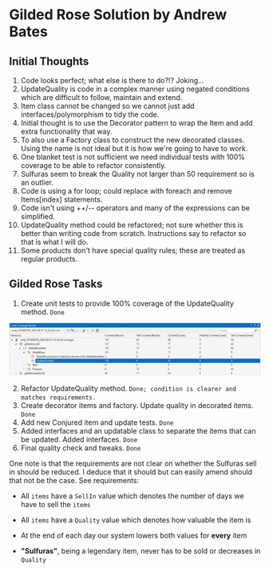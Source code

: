 # Gilded Rose Solution by Andrew Bates

## Initial Thoughts

1. Code looks perfect; what else is there to do?!? Joking...
2. UpdateQuality is code in a complex manner using negated conditions which are difficult to follow, maintain and extend.
3. Item class cannot be changed so we cannot just add interfaces/polymorphism to tidy the code.
4. Initial thought is to use the Decorator pattern to wrap the Item and add extra functionality that way.
5. To also use a Factory class to construct the new decorated classes. Using the name is not ideal but it is how we're going to have to work.
6. One blanket test is not sufficient we need individual tests with 100% coverage to be able to refactor consistently.
7. Sulfuras seem to break the Quality not larger than 50 requirement so is an outlier.
8. Code is using a for loop; could replace with foreach and remove Items[index] statements.
9. Code isn't using ++/-- operators and many of the expressions can be simplified.
10. UpdateQuality method could be refactored; not sure whether this is better than writing code from scratch. Instructions say to refactor so that is what I will do.
11. Some products don't have special quality rules; these are treated as regular products.

## Gilded Rose Tasks

1. Create unit tests to provide 100% coverage of the UpdateQuality method. `Done`

![alt text](UpdateQualityCodeCoverage.png "UpdateQuality Code Coverage.")

2. Refactor UpdateQuality method. `Done; condition is clearer and matches requirements.`
3. Create decorator items and factory. Update quality in decorated items. `Done`
4. Add new Conjured item and update tests. `Done`
5. Added interfaces and an updatable class to separate the items that can be updated. Added interfaces. `Done`
6. Final quality check and tweaks. `Done`

One note is that the requirements are not clear on whether the Sulfuras sell in should be reduced. I deduce that it should but can easily amend should that not be the case. See requirements:

- All `items` have a `SellIn` value which denotes the number of days we have to sell the `items`
- All `items` have a `Quality` value which denotes how valuable the item is
- At the end of each day our system lowers both values for **every** item

- __"Sulfuras"__, being a legendary item, never has to be sold or decreases in `Quality`
